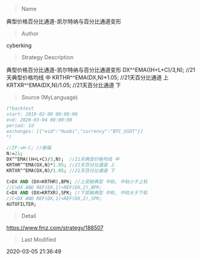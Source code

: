 
> Name

典型价格百分比通道-凯尔特纳与百分比通道变形

> Author

cyberking

> Strategy Description

典型价格百分比通道-凯尔特纳与百分比通道变形
DX^^EMA((H+L+C)/3,N);  //21天典型价格均线 中 
KRTHR^^EMA(DX,N)*1.05; //21天百分比通道 上
KRTXR^^EMA(DX,N)/1.05; //21天百分比通道 下



> Source (MyLanguage)

``` pascal
(*backtest
start: 2019-02-09 00:00:00
end: 2020-03-04 00:00:00
period: 1d
exchanges: [{"eid":"Huobi","currency":"BTC_USDT"}]
*)

//ZF:=H-C; //振幅
N:=21;
DX^^EMA((H+L+C)/3,N);  //21天典型价格均线 中 
KRTHR^^EMA(DX,N)*1.05; //21天百分比通道 上
KRTXR^^EMA(DX,N)/1.05; //21天百分比通道 下

C>DX AND (DX<KRTHR),BPK; //上突破典型 中轨, 中轨小于上轨
//C>DX AND REF(DX,1)>REF(DX,2),BPK;
C<DX AND (DX>KRTXR),SPK; //下突破典型 中轨, 中轨大于下轨
//C<DX AND REF(DX,1)<REF(DX,2),SPK;
AUTOFILTER;
```

> Detail

https://www.fmz.com/strategy/188507

> Last Modified

2020-03-05 21:36:49
